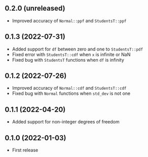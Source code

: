 ## 0.2.0 (unreleased)

- Improved accuracy of `Normal::ppf` and `StudentsT::ppf`

## 0.1.3 (2022-07-31)

- Added support for `df` between zero and one to `StudentsT::pdf`
- Fixed error with `StudentsT::cdf` when `x` is infinite or NaN
- Fixed bug with `StudentsT` functions when `df` is infinity

## 0.1.2 (2022-07-26)

- Improved accuracy of `Normal::cdf` and `StudentsT::cdf`
- Fixed bug with `Normal` functions when `std_dev` is not one

## 0.1.1 (2022-04-20)

- Added support for non-integer degrees of freedom

## 0.1.0 (2022-01-03)

- First release
